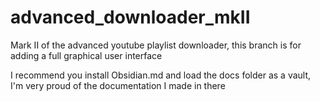 # advanced_downloader_mkII

Mark II of the advanced youtube playlist downloader, this branch is for adding a full graphical user interface

I recommend you install Obsidian.md and load the docs folder as a vault, I'm very proud of the documentation I made in there